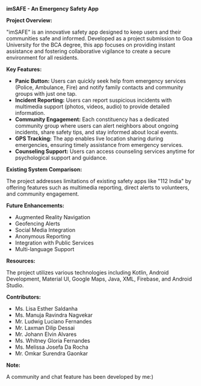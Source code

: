 **imSAFE - An Emergency Safety App**

**Project Overview:**

"imSAFE" is an innovative safety app designed to keep users and their communities safe and informed. Developed as a project submission to Goa University for the BCA degree, this app focuses on providing instant assistance and fostering collaborative vigilance to create a secure environment for all residents.

**Key Features:**

- **Panic Button:** Users can quickly seek help from emergency services (Police, Ambulance, Fire) and notify family contacts and community groups with just one tap.
- **Incident Reporting:** Users can report suspicious incidents with multimedia support (photos, videos, audio) to provide detailed information.
- **Community Engagement:** Each constituency has a dedicated community group where users can alert neighbors about ongoing incidents, share safety tips, and stay informed about local events.
- **GPS Tracking:** The app enables live location sharing during emergencies, ensuring timely assistance from emergency services.
- **Counseling Support:** Users can access counseling services anytime for psychological support and guidance.

**Existing System Comparison:**

The project addresses limitations of existing safety apps like "112 India" by offering features such as multimedia reporting, direct alerts to volunteers, and community engagement.

**Future Enhancements:**

- Augmented Reality Navigation
- Geofencing Alerts
- Social Media Integration
- Anonymous Reporting
- Integration with Public Services
- Multi-language Support

**Resources:**

The project utilizes various technologies including Kotlin, Android Development, Material UI, Google Maps, Java, XML, Firebase, and Android Studio.

**Contributors:**

- Ms. Lisa Esther Saldanha
- Ms. Manuja Ravindra Nagvekar
- Mr. Ludwig Luciano Fernandes
- Mr. Laxman Dilip Dessai
- Mr. Johann Elvin Alvares
- Ms. Whitney Gloria Fernandes
- Ms. Melissa Josefa Da Rocha
- Mr. Omkar Surendra Gaonkar

**Note:**

A community and chat feature has been developed by me:)
